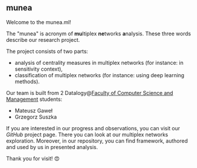 ## munea

Welcome to the munea.ml!

The "munea" is acronym of **mu**ltiplex **ne**tworks **a**nalysis. These three words describe our research project. 

The project consists of two parts:
* analysis of centrality measures in multiplex networks (for instance: in sensitivity context),
* classification of multiplex networks (for instance: using deep learning methods).
 
Our team is built from 2 Datalogy@[Faculty of Computer Science and Management](http://wiz.pwr.edu.pl/en/) students:
* Mateusz Gaweł
* Grzegorz Suszka

If you are interested in our progress and observations, you can visit our *GitHub* project page. There you can look at our multiplex networks exploration. Moreover, in our repository, you can find framework, authored and used by us in presented analysis.

Thank you for visit! :heart_eyes: